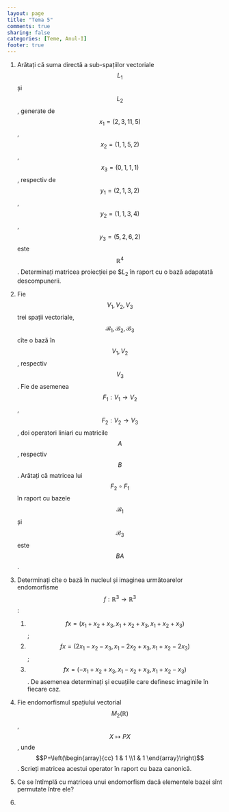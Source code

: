 ```yaml
---
layout: page
title: "Tema 5"
comments: true
sharing: false
categories: [Teme, Anul-I]
footer: true
---
```


1. Arătați că suma directă a sub-spațiilor vectoriale $$L_1$$ și $$L_2$$,
   generate de $$x_1=(2,3,11,5)$$,$$x_2=(1,1,5,2)$$, $$x_3=(0,1,1,1)$$, respectiv
   de $$y_1=(2,1,3,2)$$, $$y_2=(1,1,3,4)$$,$$y_3=(5,2,6,2)$$ este $$\mathbb{R}^4$$.
   Determinați matricea proiecției pe $$L_2$ în raport cu o bază adapatată
   descompunerii.

2. Fie $$V_1,V_2,V_3$$ trei spații vectoriale,
   $$\mathcal{B}_1,\mathcal{B}_2,\mathcal{B}_3$$ cîte o bază în $$V_1,V_2$$,
   respectiv $$V_3$$. Fie de asemenea $$F_1:V_1 \to V_2$$, $$F_2:V_2 \to V_3$$,
   doi operatori liniari cu matricile $$A$$, respectiv $$B$$. Arătați că matricea 
   lui $$F_2 \circ F_1$$ în raport cu bazele $$\mathcal{B}_1$$ și
   $$\mathcal{B}_3$$ este $$BA$$.

3. Determinați cîte o bază în nucleul și imaginea următoarelor endomorfisme
   $$f:\mathbb{R}^3 \to \mathbb{R}^3$$:

    1. $$fx=\left(x_1+x_2+x_3,x_1+x_2+x_3,x_1+x_2+x_3\right)$$;
    2. $$fx=\left(2x_1-x_2-x_3,x_1-2x_2+x_3,x_1+x_2-2x_3\right)$$;
    3. $$fx=\left(-x_1+x_2+x_3,x_1-x_2+x_3,x_1+x_2-x_3\right)$$.
    De asemenea determinați și ecuațiile care definesc imaginile în fiecare caz.

4. Fie endomorfismul spațiului vectorial $$M_2(\mathbb{R})$$ , $$X \mapsto PX$$,
   unde $$P=\left(\begin{array}{cc} 1 & 1 \\1 & 1 \end{array}\right)$$. Scrieți
   matricea acestui operator în raport cu baza canonică.

5. Ce se întîmplă cu matricea unui endomorfism dacă elementele bazei sînt
   permutate între ele?

6. 
